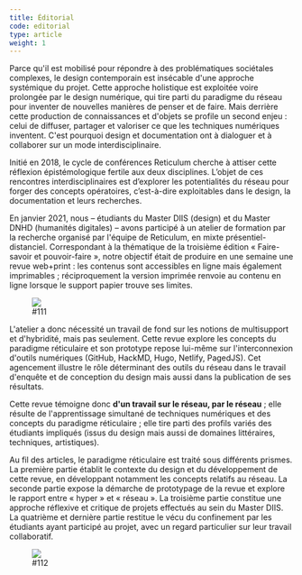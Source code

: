 ```yaml
---
title: Éditorial
code: editorial
type: article
weight: 1
---
```


Parce qu'il est mobilisé pour répondre à des problématiques sociétales complexes, le design contemporain est insécable d'une approche systémique du projet. Cette approche holistique est exploitée voire prolongée par le design numérique, qui tire parti du paradigme du réseau pour inventer de nouvelles manières de penser et de faire. Mais derrière cette production de connaissances et d'objets se profile un second enjeu : celui de diffuser, partager et valoriser ce que les techniques numériques inventent. C'est pourquoi design et documentation ont à dialoguer et à collaborer sur un mode interdisciplinaire.

Initié en 2018, le cycle de conférences Reticulum cherche à attiser cette réflexion épistémologique fertile aux deux disciplines. L’objet de ces rencontres interdisciplinaires est d’explorer les potentialités du réseau pour forger des concepts opératoires, c’est-à-dire exploitables dans le design, la documentation et leurs recherches.

En janvier 2021, nous – étudiants du Master DIIS (design) et du Master DNHD (humanités digitales) – avons participé à un atelier de formation par la recherche organisé par l'équipe de Reticulum, en mixte présentiel-distanciel. Correspondant à la thématique de la troisième édition « Faire-savoir et pouvoir-faire », notre objectif était de produire en une semaine une revue web+print : les contenus sont accessibles en ligne mais également imprimables ; réciproquement la version imprimée renvoie au contenu en ligne lorsque le support papier trouve ses limites.

<figure class="web">
<img src="/img/111.png" id="111" />
<figcaption>#111</figcaption>
</figure>

L'atelier a donc nécessité un travail de fond sur les notions de multisupport et d'hybridité, mais pas seulement. Cette revue explore les concepts du paradigme réticulaire et son prototype repose lui-même sur l'interconnexion d'outils numériques (GitHub, HackMD, Hugo, Netlify, PagedJS). Cet agencement illustre le rôle déterminant des outils du réseau dans le travail d'enquête et de conception du design mais aussi dans la publication de ses résultats.

Cette revue témoigne donc **d'un travail sur le réseau, par le réseau** ; elle résulte de l'apprentissage simultané de techniques numériques et des concepts du paradigme réticulaire ; elle tire parti des profils variés des étudiants impliqués (issus du design mais aussi de domaines littéraires, techniques, artistiques).

Au fil des articles, le paradigme réticulaire est traité sous différents prismes. La première partie établit le contexte du design et du développement de cette revue, en développant notamment les concepts relatifs au réseau. La seconde partie expose la démarche de prototypage de la revue et explore le rapport entre « hyper » et « réseau ». La troisième partie constitue une approche réflexive et critique de projets effectués au sein du Master DIIS. La quatrième et dernière partie restitue le vécu du confinement par les étudiants ayant participé au projet, avec un regard particulier sur leur travail collaboratif.

<figure class="web">
<img src="/img/112.png" id="112" />
<figcaption>#112</figcaption>
</figure>
